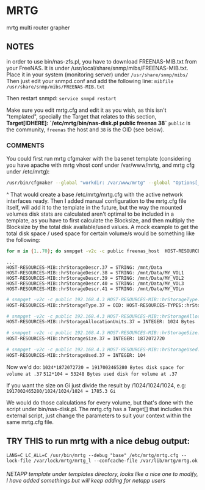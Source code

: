 # MRTG
mrtg multi router grapher

## NOTES 
in order to use bin/nas-zfs.pl, you have to download FREENAS-MIB.txt from your FreeNAS. It is under 
/usr/local/share/snmp/mibs/FREENAS-MIB.txt. Place it in your system (monitoring server) under
`/usr/share/snmp/mibs/`
Then just edit your snmpd.conf and add the following line:
`mibfile /usr/share/snmp/mibs/FREENAS-MIB.txt`

Then restart snmpd:
`service snmpd restart`

Make sure you edit mrtg.cfg and edit it as you wish, as this isn't "templated", specially the Target that relates to this section,
**Target[IDHERE]: \`/etc/mrtg/bin/nas-disk.pl public freenas 38\`**
`public` is the community, `freenas` the host and `38` is the OID (see below).

### COMMENTS
You could first run mrtg cfgmaker with the basenet template (considering you have apache with mrtg vhost conf under /var/www/mrtg, and mrtg cfg under /etc/mrtg):
```bash
/usr/bin/cfgmaker --global "workdir: /var/www/mrtg" --global "Options[_]: growright" --global 'Interval: 5' --global 'Refresh: 300' --if-template=basenet.template '--if-filter=$if_admin && $default_iftype' --output /etc/mrtg/mrtg.cfg public@freenas
```
^ That would create a base /etc/mrtg/mrtg.cfg with the active network interfaces ready. Then I added manual configuration to the mrtg.cfg file itself, will add it to the template in the future, but the way the mounted volumes disk stats are calculated aren't optimal to be included in a template, as you have to first calculate the Blocksize, and then multiply the Blocksize by the total disk available/used values. A mock example to get the total disk space / used space for certain volume/s would be something like the following:
```bash
for m in {1..70}; do snmpget -v2c -c public freenas_host  HOST-RESOURCES-MIB::hrStorageDescr.$m; done
```

```
...
HOST-RESOURCES-MIB::hrStorageDescr.37 = STRING: /mnt/Data
HOST-RESOURCES-MIB::hrStorageDescr.38 = STRING: /mnt/Data/MY_VOL1
HOST-RESOURCES-MIB::hrStorageDescr.39 = STRING: /mnt/Data/MY_VOL2
HOST-RESOURCES-MIB::hrStorageDescr.40 = STRING: /mnt/Data/MY_VOL3
HOST-RESOURCES-MIB::hrStorageDescr.41 = STRING: /mnt/Data/MY_VOLn
```
```bash
# snmpget -v2c -c public 192.168.4.3 HOST-RESOURCES-MIB::hrStorageType.37
HOST-RESOURCES-MIB::hrStorageType.37 = OID: HOST-RESOURCES-TYPES::hrStorageFixedDisk
```
```bash
# snmpget -v2c -c public 192.168.4.3 HOST-RESOURCES-MIB::hrStorageAllocationUnits.37
HOST-RESOURCES-MIB::hrStorageAllocationUnits.37 = INTEGER: 1024 Bytes
```
```bash
# snmpget -v2c -c public 192.168.4.3 HOST-RESOURCES-MIB::hrStorageSize.37
HOST-RESOURCES-MIB::hrStorageSize.37 = INTEGER: 1872072720
```
```bash
# snmpget -v2c -c public 192.168.4.3 HOST-RESOURCES-MIB::hrStorageUsed.37
HOST-RESOURCES-MIB::hrStorageUsed.37 = INTEGER: 104
```

Now we'd do:
`1024*1872072720 = 1917002465280 Bytes disk space for volume at .37`
`512*104 = 53248 Bytes used disk for volume at .37`

If you want the size on Gi just divide the result by /1024/1024/1024, e.g: 
`1917002465280/1024/1024/1024 = 1785.3 Gi`

We would do those calculations for every volume, but that's done with the script under bin/nas-disk.pl. The mrtg.cfg has a Target[] that includes this external script, just change the parameters to suit your context within the same mrtg.cfg file.


## TRY THIS to run mrtg with a nice debug output:
`LANG=C LC_ALL=C /usr/bin/mrtg --debug "base" /etc/mrtg/mrtg.cfg --lock-file /var/lock/mrtg/mrtg_l --confcache-file /var/lib/mrtg/mrtg.ok`

###### NETAPP template under templates directory, looks like a nice one to modify, I have added somethings but will keep adding for netapp users
